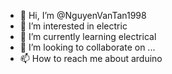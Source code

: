 - 👋 Hi, I’m @NguyenVanTan1998
- 👀 I’m interested in electric
- 🌱 I’m currently learning electrical
- 💞️ I’m looking to collaborate on ...
- 📫 How to reach me about arduino
<!---
NguyenVanTan1998/NguyenVanTan1998 is a ✨ special ✨ repository because its `README.md` (this file) appears on your GitHub profile.
You can click the Preview link to take a look at your changes.
--->
